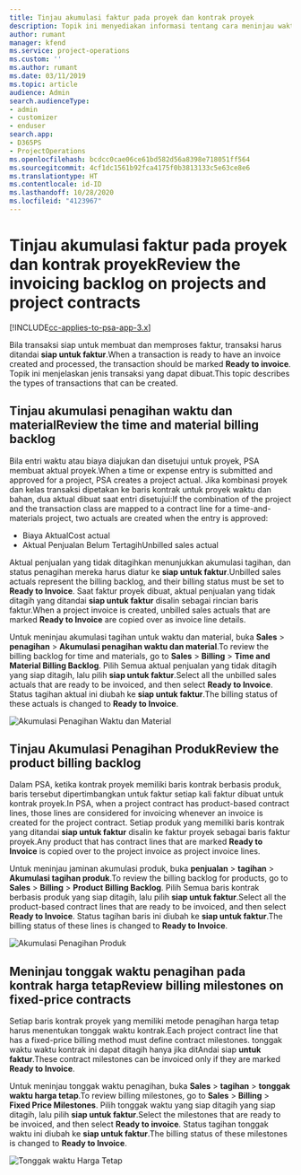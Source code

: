 ```yaml
---
title: Tinjau akumulasi faktur pada proyek dan kontrak proyek
description: Topik ini menyediakan informasi tentang cara meninjau waktu, pengeluaran, dan akumulasi produk, serta cara menandainya sebagai siap digunakan untuk faktur.
author: rumant
manager: kfend
ms.service: project-operations
ms.custom: ''
ms.author: rumant
ms.date: 03/11/2019
ms.topic: article
audience: Admin
search.audienceType:
- admin
- customizer
- enduser
search.app:
- D365PS
- ProjectOperations
ms.openlocfilehash: bcdcc0cae06ce61bd582d56a8398e718051ff564
ms.sourcegitcommit: 4cf1dc1561b92fca4175f0b3813133c5e63ce8e6
ms.translationtype: HT
ms.contentlocale: id-ID
ms.lasthandoff: 10/28/2020
ms.locfileid: "4123967"
---
```

# <a name="review-the-invoicing-backlog-on-projects-and-project-contracts"></a><span data-ttu-id="19fd5-103">Tinjau akumulasi faktur pada proyek dan kontrak proyek</span><span class="sxs-lookup"><span data-stu-id="19fd5-103">Review the invoicing backlog on projects and project contracts</span></span>

[!INCLUDE[cc-applies-to-psa-app-3.x](../includes/cc-applies-to-psa-app-3x.md)]

<span data-ttu-id="19fd5-104">Bila transaksi siap untuk membuat dan memproses faktur, transaksi harus ditandai **siap untuk faktur**.</span><span class="sxs-lookup"><span data-stu-id="19fd5-104">When a transaction is ready to have an invoice created and processed, the transaction should be marked **Ready to invoice**.</span></span> <span data-ttu-id="19fd5-105">Topik ini menjelaskan jenis transaksi yang dapat dibuat.</span><span class="sxs-lookup"><span data-stu-id="19fd5-105">This topic describes the types of transactions that can be created.</span></span>

## <a name="review-the-time-and-material-billing-backlog"></a><span data-ttu-id="19fd5-106">Tinjau akumulasi penagihan waktu dan material</span><span class="sxs-lookup"><span data-stu-id="19fd5-106">Review the time and material billing backlog</span></span>

<span data-ttu-id="19fd5-107">Bila entri waktu atau biaya diajukan dan disetujui untuk proyek, PSA membuat aktual proyek.</span><span class="sxs-lookup"><span data-stu-id="19fd5-107">When a time or expense entry is submitted and approved for a project, PSA creates a project actual.</span></span> <span data-ttu-id="19fd5-108">Jika kombinasi proyek dan kelas transaksi dipetakan ke baris kontrak untuk proyek waktu dan bahan, dua aktual dibuat saat entri disetujui:</span><span class="sxs-lookup"><span data-stu-id="19fd5-108">If the combination of the project and the transaction class are mapped to a contract line for a time-and-materials project, two actuals are created when the entry is approved:</span></span>

- <span data-ttu-id="19fd5-109">Biaya Aktual</span><span class="sxs-lookup"><span data-stu-id="19fd5-109">Cost actual</span></span> 
- <span data-ttu-id="19fd5-110">Aktual Penjualan Belum Tertagih</span><span class="sxs-lookup"><span data-stu-id="19fd5-110">Unbilled sales actual</span></span>

<span data-ttu-id="19fd5-111">Aktual penjualan yang tidak ditagihkan menunjukkan akumulasi tagihan, dan status penagihan mereka harus diatur ke **siap untuk faktur**.</span><span class="sxs-lookup"><span data-stu-id="19fd5-111">Unbilled sales actuals represent the billing backlog, and their billing status must be set to **Ready to Invoice**.</span></span> <span data-ttu-id="19fd5-112">Saat faktur proyek dibuat, aktual penjualan yang tidak ditagih yang ditandai **siap untuk faktur** disalin sebagai rincian baris faktur.</span><span class="sxs-lookup"><span data-stu-id="19fd5-112">When a project invoice is created, unbilled sales actuals that are marked **Ready to Invoice** are copied over as invoice line details.</span></span>

<span data-ttu-id="19fd5-113">Untuk meninjau akumulasi tagihan untuk waktu dan material, buka **Sales** \> **penagihan** \> **Akumulasi penagihan waktu dan material**.</span><span class="sxs-lookup"><span data-stu-id="19fd5-113">To review the billing backlog for time and materials, go to **Sales** \> **Billing** \> **Time and Material Billing Backlog**.</span></span> <span data-ttu-id="19fd5-114">Pilih Semua aktual penjualan yang tidak ditagih yang siap ditagih, lalu pilih **siap untuk faktur**.</span><span class="sxs-lookup"><span data-stu-id="19fd5-114">Select all the unbilled sales actuals that are ready to be invoiced, and then select **Ready to Invoice**.</span></span> <span data-ttu-id="19fd5-115">Status tagihan aktual ini diubah ke **siap untuk faktur**.</span><span class="sxs-lookup"><span data-stu-id="19fd5-115">The billing status of these actuals is changed to **Ready to Invoice**.</span></span>

![Akumulasi Penagihan Waktu dan Material](media/TMBacklog.png)

## <a name="review-the-product-billing-backlog"></a><span data-ttu-id="19fd5-117">Tinjau Akumulasi Penagihan Produk</span><span class="sxs-lookup"><span data-stu-id="19fd5-117">Review the product billing backlog</span></span>

<span data-ttu-id="19fd5-118">Dalam PSA, ketika kontrak proyek memiliki baris kontrak berbasis produk, baris tersebut dipertimbangkan untuk faktur setiap kali faktur dibuat untuk kontrak proyek.</span><span class="sxs-lookup"><span data-stu-id="19fd5-118">In PSA, when a project contract has product-based contract lines, those lines are considered for invoicing whenever an invoice is created for the project contract.</span></span> <span data-ttu-id="19fd5-119">Setiap produk yang memiliki baris kontrak yang ditandai **siap untuk faktur** disalin ke faktur proyek sebagai baris faktur proyek.</span><span class="sxs-lookup"><span data-stu-id="19fd5-119">Any product that has contract lines that are marked **Ready to Invoice** is copied over to the project invoice as project invoice lines.</span></span>

<span data-ttu-id="19fd5-120">Untuk meninjau jaminan akumulasi produk, buka **penjualan** \> **tagihan** \> **Akumulasi tagihan produk**.</span><span class="sxs-lookup"><span data-stu-id="19fd5-120">To review the billing backlog for products, go to **Sales** \> **Billing** \> **Product Billing Backlog**.</span></span> <span data-ttu-id="19fd5-121">Pilih Semua baris kontrak berbasis produk yang siap ditagih, lalu pilih **siap untuk faktur**.</span><span class="sxs-lookup"><span data-stu-id="19fd5-121">Select all the product-based contract lines that are ready to be invoiced, and then select **Ready to Invoice**.</span></span> <span data-ttu-id="19fd5-122">Status tagihan baris ini diubah ke **siap untuk faktur**.</span><span class="sxs-lookup"><span data-stu-id="19fd5-122">The billing status of these lines is changed to **Ready to Invoice**.</span></span>

![Akumulasi Penagihan Produk](media/ProductBacklog.png)

## <a name="review-billing-milestones-on-fixed-price-contracts"></a><span data-ttu-id="19fd5-124">Meninjau tonggak waktu penagihan pada kontrak harga tetap</span><span class="sxs-lookup"><span data-stu-id="19fd5-124">Review billing milestones on fixed-price contracts</span></span>

<span data-ttu-id="19fd5-125">Setiap baris kontrak proyek yang memiliki metode penagihan harga tetap harus menentukan tonggak waktu kontrak.</span><span class="sxs-lookup"><span data-stu-id="19fd5-125">Each project contract line that has a fixed-price billing method must define contract milestones.</span></span> <span data-ttu-id="19fd5-126">tonggak waktu waktu kontrak ini dapat ditagih hanya jika ditAndai siap **untuk faktur**.</span><span class="sxs-lookup"><span data-stu-id="19fd5-126">These contract milestones can be invoiced only if they are marked **Ready to Invoice**.</span></span> 

<span data-ttu-id="19fd5-127">Untuk meninjau tonggak waktu penagihan, buka **Sales** \> **tagihan** \> **tonggak waktu harga tetap**.</span><span class="sxs-lookup"><span data-stu-id="19fd5-127">To review billing milestones, go to **Sales** \> **Billing** \> **Fixed Price Milestones**.</span></span> <span data-ttu-id="19fd5-128">Pilih tonggak waktu yang siap ditagih yang siap ditagih, lalu pilih **siap untuk faktur**.</span><span class="sxs-lookup"><span data-stu-id="19fd5-128">Select the milestones that are ready to be invoiced, and then select **Ready to invoice**.</span></span> <span data-ttu-id="19fd5-129">Status tagihan tonggak waktu ini diubah ke **siap untuk faktur**.</span><span class="sxs-lookup"><span data-stu-id="19fd5-129">The billing status of these milestones is changed to **Ready to Invoice**.</span></span>

![Tonggak waktu Harga Tetap](media/FPBacklog.png)

